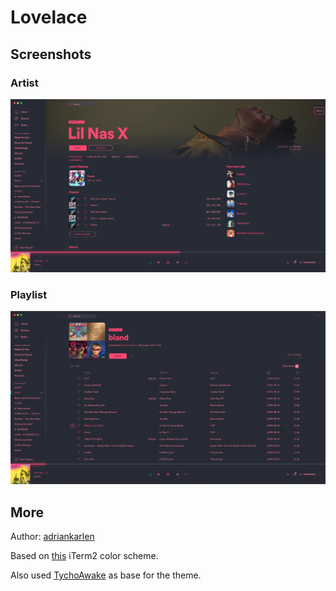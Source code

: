 # Lovelace

## Screenshots

### Artist

![Artist](./artist-screenshot.png)

### Playlist

![Playlist](./playlist-screenshot.png)

## More

Author: [adriankarlen](https://github.com/adriankarlen)

Based on [this](https://raw.githubusercontent.com/mbadolato/iTerm2-Color-Schemes/master/schemes/lovelace.itermcolors) iTerm2 color scheme.

Also used [TychoAwake](https://github.com/morpheusthewhite/spicetify-themes/tree/master/TychoAwake) as base for the theme.

